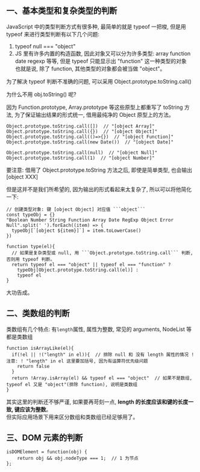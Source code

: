 ## 一、基本类型和复杂类型的判断
JavaScript 中的类型判断方式有很多种, 最简单的就是 typeof 一把梭, 但是用 typeof 来进行类型判断有以下几个问题: <br>
1. typeof null === "object"
2. JS 里有许多内置的构造函数, 因此对象又可以分为许多类型: array function date regexp 等等, 但是 typeof 只能显示出 "function" 这一种类型的对象<br>
也就是说, 除了 function, 其他类型的对象都会被当做 "object"。

为了解决 typeof 判断不准确的问题, 可以采用 Object.prototype.toString.call()<br>

为什么不用 obj.toString() 呢?<br>

因为 Function.prototype, Array.prototype 等这些原型上都重写了 toString 方法, 为了保证输出结果的形式统一, 借用最纯净的 Object 原型上的方法。<br>

```
Object.prototype.toString.call([])  // "[object Array]"
Object.prototype.toString.call({})  // "[object Object]"
Object.prototype.toString.call(()=>{})  // "[object Function]"
Object.prototype.toString.call(new Date())  // "[object Date]"

Object.prototype.toString.call(null)  // "[object Null]"
Object.prototype.toString.call(1)  // "[object Number]"
```
要注意: 借用了 Object.prototype.toString 方法之后, 即使是简单类型, 也会输出 [object XXX]<br>

但是这并不是我们所希望的, 因为输出的形式看起来太复杂了, 所以可以将他简化一下:

```
// 创建类型对象: 键 [object Object] 对应值 ```object```
const typeObj = {}
"Boolean Number String Function Array Date RegExp Object Error Null".split(' ').forEach((item) => {
  typeObj[`[object ${item}]`] = item.toLowerCase()
})

function type(el){
  // 如果是复杂类型或 null, 用 ```Object.prototype.toString.call``` 判断, 否则用 typeof 判断。
  return typeof el === "object" || typeof el === "function" ?
    typeObj[Object.prototype.toString.call(el)] :
    typeof el
}
```
大功告成。

## 二、类数组的判断
类数组有几个特点: 有```length```属性, 属性为整数, 常见的 arguments, NodeList 等都是类数组
```
function isArrayLike(el){
  if(!el || !("length" in el)){  // 排除 null 和 没有 length 属性的情况 !注意: ! "length" in el 这里要加括号, 因为有运算符优先级问题
    return false
  }
  return !Array.isArray(el) && typeof el === "object"  // 如果不是数组, typeof el 又是 "object"(排除 function), 说明是类数组
}
```
其实这里的判断还不够严谨, 如果要再苛刻一点, **length 的长度应该和键的长度一致, 键应该为整数**。<br>
但实际应用场景下用来区分数组和类数组已经足够用了。
## 三、DOM 元素的判断
```
isDOMElement = function(obj) {
    return obj && obj.nodeType === 1;  // 1 为节点
};
```
